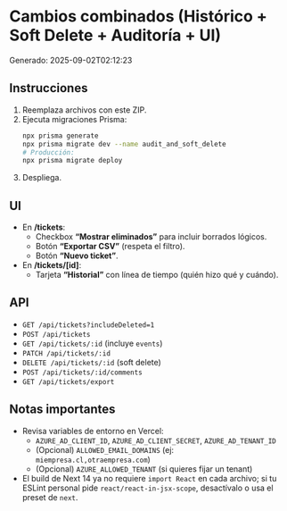 
# Cambios combinados (Histórico + Soft Delete + Auditoría + UI)

Generado: 2025-09-02T02:12:23

## Instrucciones
1. Reemplaza archivos con este ZIP.
2. Ejecuta migraciones Prisma:
   ```bash
   npx prisma generate
   npx prisma migrate dev --name audit_and_soft_delete
   # Producción:
   npx prisma migrate deploy
   ```
3. Despliega.

## UI
- En **/tickets**:
  - Checkbox **“Mostrar eliminados”** para incluir borrados lógicos.
  - Botón **“Exportar CSV”** (respeta el filtro).
  - Botón **“Nuevo ticket”**.
- En **/tickets/[id]**:
  - Tarjeta **“Historial”** con línea de tiempo (quién hizo qué y cuándo).

## API
- `GET /api/tickets?includeDeleted=1`
- `POST /api/tickets`
- `GET /api/tickets/:id` (incluye `events`)
- `PATCH /api/tickets/:id`
- `DELETE /api/tickets/:id` (soft delete)
- `POST /api/tickets/:id/comments`
- `GET /api/tickets/export`

## Notas importantes

- Revisa variables de entorno en Vercel:
  - `AZURE_AD_CLIENT_ID`, `AZURE_AD_CLIENT_SECRET`, `AZURE_AD_TENANT_ID`
  - (Opcional) `ALLOWED_EMAIL_DOMAINS` (ej: `miempresa.cl,otraempresa.com`)
  - (Opcional) `AZURE_ALLOWED_TENANT` (si quieres fijar un tenant)
- El build de Next 14 ya no requiere `import React` en cada archivo; si tu ESLint personal pide `react/react-in-jsx-scope`, desactívalo o usa el preset de `next`.
